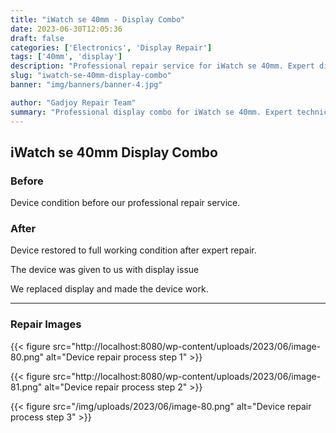 ```yaml
---
title: "iWatch se 40mm - Display Combo"
date: 2023-06-30T12:05:36
draft: false
categories: ['Electronics', 'Display Repair']
tags: ['40mm', 'display']
description: "Professional repair service for iWatch se 40mm. Expert diagnosis and quality repairs in Bangalore."
slug: "iwatch-se-40mm-display-combo"
banner: "img/banners/banner-4.jpg"

author: "Gadjoy Repair Team"
summary: "Professional display combo for iWatch se 40mm. Expert technicians, quality parts, warranty included."
---
```


## iWatch se 40mm Display Combo

### Before

Device condition before our professional repair service.

### After

Device restored to full working condition after expert repair.

The device was given to us with display issue

We replaced display and made the device work.

---

### Repair Images

{{< figure src="http://localhost:8080/wp-content/uploads/2023/06/image-80.png" alt="Device repair process step 1" >}}

{{< figure src="http://localhost:8080/wp-content/uploads/2023/06/image-81.png" alt="Device repair process step 2" >}}

{{< figure src="/img/uploads/2023/06/image-80.png" alt="Device repair process step 3" >}}

